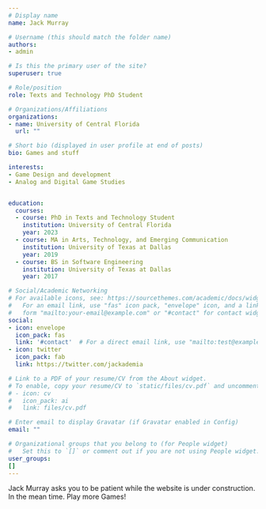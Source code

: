 ```yaml
---
# Display name
name: Jack Murray

# Username (this should match the folder name)
authors:
- admin

# Is this the primary user of the site?
superuser: true

# Role/position
role: Texts and Technology PhD Student

# Organizations/Affiliations
organizations:
- name: University of Central Florida
  url: ""

# Short bio (displayed in user profile at end of posts)
bio: Games and stuff

interests:
- Game Design and development
- Analog and Digital Game Studies


education:
  courses:
  - course: PhD in Texts and Technology Student
    institution: University of Central Florida
    year: 2023
  - course: MA in Arts, Technology, and Emerging Communication
    institution: University of Texas at Dallas
    year: 2019
  - course: BS in Software Engineering
    institution: University of Texas at Dallas
    year: 2017

# Social/Academic Networking
# For available icons, see: https://sourcethemes.com/academic/docs/widgets/#icons
#   For an email link, use "fas" icon pack, "envelope" icon, and a link in the
#   form "mailto:your-email@example.com" or "#contact" for contact widget.
social:
- icon: envelope
  icon_pack: fas
  link: '#contact'  # For a direct email link, use "mailto:test@example.org".
- icon: twitter
  icon_pack: fab
  link: https://twitter.com/jackademia

# Link to a PDF of your resume/CV from the About widget.
# To enable, copy your resume/CV to `static/files/cv.pdf` and uncomment the lines below.  
# - icon: cv
#   icon_pack: ai
#   link: files/cv.pdf

# Enter email to display Gravatar (if Gravatar enabled in Config)
email: ""

# Organizational groups that you belong to (for People widget)
#   Set this to `[]` or comment out if you are not using People widget.  
user_groups:
[]
---
```


Jack Murray asks you to be patient while the website is under construction.
In the mean time. Play more Games!
